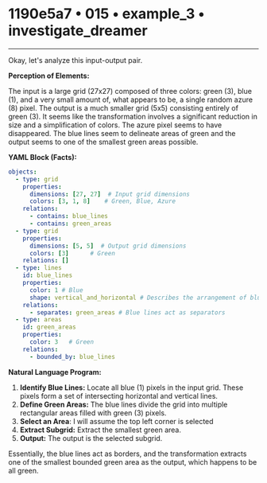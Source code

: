 # 1190e5a7 • 015 • example_3 • investigate_dreamer

---
Okay, let's analyze this input-output pair.

**Perception of Elements:**

The input is a large grid (27x27) composed of three colors: green (3), blue (1), and a very small amount of, what appears to be, a single random azure (8) pixel. The output is a much smaller grid (5x5) consisting entirely of green (3). It seems like the transformation involves a significant reduction in size and a simplification of colors. The azure pixel seems to have disappeared. The blue lines seem to delineate areas of green and the output seems to one of the smallest green areas possible.

**YAML Block (Facts):**



```yaml
objects:
  - type: grid
    properties:
      dimensions: [27, 27]  # Input grid dimensions
      colors: [3, 1, 8]    # Green, Blue, Azure
    relations:
      - contains: blue_lines
      - contains: green_areas
  - type: grid
    properties:
      dimensions: [5, 5]  # Output grid dimensions
      colors: [3]      # Green
    relations: []
  - type: lines
    id: blue_lines
    properties:
      color: 1 # Blue
      shape: vertical_and_horizontal # Describes the arrangement of blue pixels
    relations:
      - separates: green_areas # Blue lines act as separators
  - type: areas
    id: green_areas
    properties:
      color: 3   # Green
    relations:
      - bounded_by: blue_lines
```



**Natural Language Program:**

1.  **Identify Blue Lines:** Locate all blue (1) pixels in the input grid. These pixels form a set of intersecting horizontal and vertical lines.
2.  **Define Green Areas:** The blue lines divide the grid into multiple rectangular areas filled with green (3) pixels.
3.  **Select an Area**: I will assume the top left corner is selected
4.  **Extract Subgrid:** Extract the smallest green area.
5.  **Output:** The output is the selected subgrid.

Essentially, the blue lines act as borders, and the transformation extracts one of the smallest bounded green area as the output, which happens to be all green.

